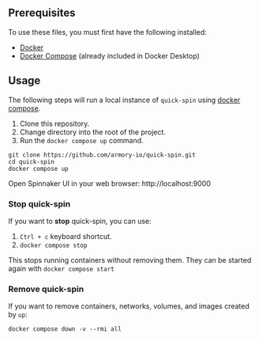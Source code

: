 ## Prerequisites

To use these files, you must first have the following installed:

- [Docker](https://docs.docker.com/get-docker/)
- [Docker Compose](https://docs.docker.com/compose/install/) (already included in Docker Desktop)

## Usage

The following steps will run a local instance of `quick-spin` using [docker compose](https://docs.docker.com/compose/).

1. Clone this repository.
2. Change directory into the root of the project.
3. Run the `docker compose up` command.

```shell
git clone https://github.com/armory-io/quick-spin.git
cd quick-spin
docker compose up
```

Open Spinnaker UI in your web browser: http://localhost:9000

### Stop quick-spin

If you want to **stop** quick-spin, you can use:

1. `Ctrl + c` keyboard shortcut.
2. `docker compose stop`

This stops running containers without removing them. They can be started again with `docker compose start`

### Remove quick-spin

If you want to remove containers, networks, volumes, and images created by `up`:

```
docker compose down -v --rmi all
```
